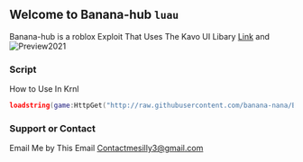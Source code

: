 ## Welcome to Banana-hub `luau`
 

Banana-hub is a roblox Exploit That Uses The Kavo UI Libary
[Link](https://) and ![Preview2021]()


### Script

How to Use In Krnl

```lua
loadstring(game:HttpGet("http://raw.githubusercontent.com/banana-nana/Banana-hub/main/main.lua"))()
```
### Support or Contact

Email Me by This Email Contactmesilly3@gmail.com



